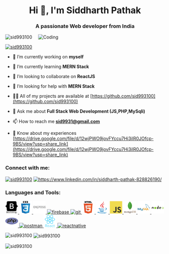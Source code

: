<h1 align="center">Hi 👋, I'm Siddharth Pathak</h1>
<h3 align="center">A passionate Web developer from India</h3>

<!-- side image add-on -->
<img align = "right" alt="Coding" width="400" src="https://www.google.com/url?sa=i&url=https%3A%2F%2Fwww.optimalvirtualemployee.com%2Fblog%2Fhow-to-begin-with-front-end-web-development-with-a-remote-developer%2F&psig=AOvVaw2kT3ltqnZ-oCPkR1dvN0Cn&ust=1678129244882000&source=images&cd=vfe&ved=2ahUKEwiXyb_dvMX9AhXbQmwGHYpCAIoQjRx6BAgAEAo">

<p align="left"> <img src="https://komarev.com/ghpvc/?username=sid993100&label=Profile%20views&color=0e75b6&style=flat" alt="sid993100" /> </p>

<p align="left"> <a href="https://github.com/ryo-ma/github-profile-trophy"><img src="https://github-profile-trophy.vercel.app/?username=sid993100" alt="sid993100" /></a> </p>

- 🔭 I’m currently working on **myself**

- 🌱 I’m currently learning **MERN Stack**

- 👯 I’m looking to collaborate on **ReactJS**

- 🤝 I’m looking for help with **MERN Stack**

- 👨‍💻 All of my projects are available at [https://github.com/sid993100](https://github.com/sid993100)

- 💬 Ask me about **Full Stack Web Development (JS,PHP,MySqli)**

- 📫 How to reach me **sid9931@gmail.com**

- 📄 Know about my experiences [https://drive.google.com/file/d/12wjPWO9jovFYccu7Hi3ilR0JOfcp-9BS/view?usp=share_link](https://drive.google.com/file/d/12wjPWO9jovFYccu7Hi3ilR0JOfcp-9BS/view?usp=share_link)


<!-- add image in side if need -->
<!-- <a href="https://app.daily.dev/OnkarOjha"><img align = "right" width="350" src="#" width="400" alt="Onkar Ojha's Dev Card"/></a> -->

<h3 align="left">Connect with me:</h3>
<p align="left">
<a href="https://twitter.com/sid993100" target="blank"><img align="center" src="https://raw.githubusercontent.com/rahuldkjain/github-profile-readme-generator/master/src/images/icons/Social/twitter.svg" alt="sid993100" height="30" width="40" /></a>
<a href="https://linkedin.com/in/https://www.linkedin.com/in/siddharth-pathak-828826190/" target="blank"><img align="center" src="https://raw.githubusercontent.com/rahuldkjain/github-profile-readme-generator/master/src/images/icons/Social/linked-in-alt.svg" alt="https://www.linkedin.com/in/siddharth-pathak-828826190/" height="30" width="40" /></a>
</p>

<h3 align="left">Languages and Tools:</h3>
<p align="left"> <a href="https://getbootstrap.com" target="_blank" rel="noreferrer"> <img src="https://raw.githubusercontent.com/devicons/devicon/master/icons/bootstrap/bootstrap-plain-wordmark.svg" alt="bootstrap" width="40" height="40"/> </a> <a href="https://www.w3schools.com/css/" target="_blank" rel="noreferrer"> <img src="https://raw.githubusercontent.com/devicons/devicon/master/icons/css3/css3-original-wordmark.svg" alt="css3" width="40" height="40"/> </a> <a href="https://expressjs.com" target="_blank" rel="noreferrer"> <img src="https://raw.githubusercontent.com/devicons/devicon/master/icons/express/express-original-wordmark.svg" alt="express" width="40" height="40"/> </a> <a href="https://firebase.google.com/" target="_blank" rel="noreferrer"> <img src="https://www.vectorlogo.zone/logos/firebase/firebase-icon.svg" alt="firebase" width="40" height="40"/> </a> <a href="https://git-scm.com/" target="_blank" rel="noreferrer"> <img src="https://www.vectorlogo.zone/logos/git-scm/git-scm-icon.svg" alt="git" width="40" height="40"/> </a> <a href="https://www.w3.org/html/" target="_blank" rel="noreferrer"> <img src="https://raw.githubusercontent.com/devicons/devicon/master/icons/html5/html5-original-wordmark.svg" alt="html5" width="40" height="40"/> </a> <a href="https://www.java.com" target="_blank" rel="noreferrer"> <img src="https://raw.githubusercontent.com/devicons/devicon/master/icons/java/java-original.svg" alt="java" width="40" height="40"/> </a> <a href="https://developer.mozilla.org/en-US/docs/Web/JavaScript" target="_blank" rel="noreferrer"> <img src="https://raw.githubusercontent.com/devicons/devicon/master/icons/javascript/javascript-original.svg" alt="javascript" width="40" height="40"/> </a> <a href="https://www.mongodb.com/" target="_blank" rel="noreferrer"> <img src="https://raw.githubusercontent.com/devicons/devicon/master/icons/mongodb/mongodb-original-wordmark.svg" alt="mongodb" width="40" height="40"/> </a> <a href="https://www.mysql.com/" target="_blank" rel="noreferrer"> <img src="https://raw.githubusercontent.com/devicons/devicon/master/icons/mysql/mysql-original-wordmark.svg" alt="mysql" width="40" height="40"/> </a> <a href="https://nodejs.org" target="_blank" rel="noreferrer"> <img src="https://raw.githubusercontent.com/devicons/devicon/master/icons/nodejs/nodejs-original-wordmark.svg" alt="nodejs" width="40" height="40"/> </a> <a href="https://www.php.net" target="_blank" rel="noreferrer"> <img src="https://raw.githubusercontent.com/devicons/devicon/master/icons/php/php-original.svg" alt="php" width="40" height="40"/> </a> <a href="https://postman.com" target="_blank" rel="noreferrer"> <img src="https://www.vectorlogo.zone/logos/getpostman/getpostman-icon.svg" alt="postman" width="40" height="40"/> </a> <a href="https://reactjs.org/" target="_blank" rel="noreferrer"> <img src="https://raw.githubusercontent.com/devicons/devicon/master/icons/react/react-original-wordmark.svg" alt="react" width="40" height="40"/> </a> <a href="https://reactnative.dev/" target="_blank" rel="noreferrer"> <img src="https://reactnative.dev/img/header_logo.svg" alt="reactnative" width="40" height="40"/> </a> </p>

<p><img align="left" src="https://github-readme-stats.vercel.app/api/top-langs?username=sid993100&show_icons=true&locale=en&layout=compact" alt="sid993100" /></p>

<p>&nbsp;<img align="center" src="https://github-readme-stats.vercel.app/api?username=sid993100&show_icons=true&locale=en" alt="sid993100" /></p>

<p><img align="center" src="https://github-readme-streak-stats.herokuapp.com/?user=sid993100&" alt="sid993100" /></p>
